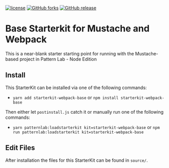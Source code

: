 [![license](https://img.shields.io/github/license/mashape/apistatus.svg?style=plastic)]()
[![GitHub forks](https://img.shields.io/github/forks/badges/shields.svg?style=social&label=Fork&style=plastic)]()
[![GitHub release](https://img.shields.io/github/release/qubyte/rubidium.svg?style=plastic)]()

# Base Starterkit for Mustache and Webpack
This is a near-blank starter starting point for running with the Mustache-based project in Pattern Lab - Node Edition

## Install

This StarterKit can be installed via one of the following commands:

* `yarn add starterkit-webpack-base` or `npm install starterkit-webpack-base`

Then either let `postinstall.js` catch it or manually run one of the following commands:

* `yarn patternlab:loadstarterkit kit=starterkit-webpack-base` or `npm run patternlab:loadstarterkit kit=starterkit-webpack-base`

## Edit Files
After installation the files for this StarterKit can be found in `source/`.
